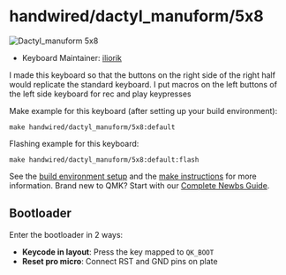 # handwired/dactyl_manuform/5x8

![Dactyl_manuform 5x8]([https://i.imgur.com/DtawD9r.jpeg](https://github.com/iliorik/qmk_firmware/blob/master/keyboards/handwired/dactyl_manuform/5x8/dactyl_manuform_5x8.jpg))

* Keyboard Maintainer: [iliorik](https://github.com/iliorik)

I made this keyboard so that the buttons on the right side of the right half would replicate the standard keyboard.
I put macros on the left buttons of the left side keyboard for rec and play keypresses

Make example for this keyboard (after setting up your build environment):

    make handwired/dactyl_manuform/5x8:default

Flashing example for this keyboard:

    make handwired/dactyl_manuform/5x8:default:flash

See the [build environment setup](https://docs.qmk.fm/#/getting_started_build_tools) and the [make instructions](https://docs.qmk.fm/#/getting_started_make_guide) for more information. Brand new to QMK? Start with our [Complete Newbs Guide](https://docs.qmk.fm/#/newbs).

## Bootloader

Enter the bootloader in 2 ways:

* **Keycode in layout**: Press the key mapped to `QK_BOOT`
* **Reset pro micro**: Connect RST and GND pins on plate
